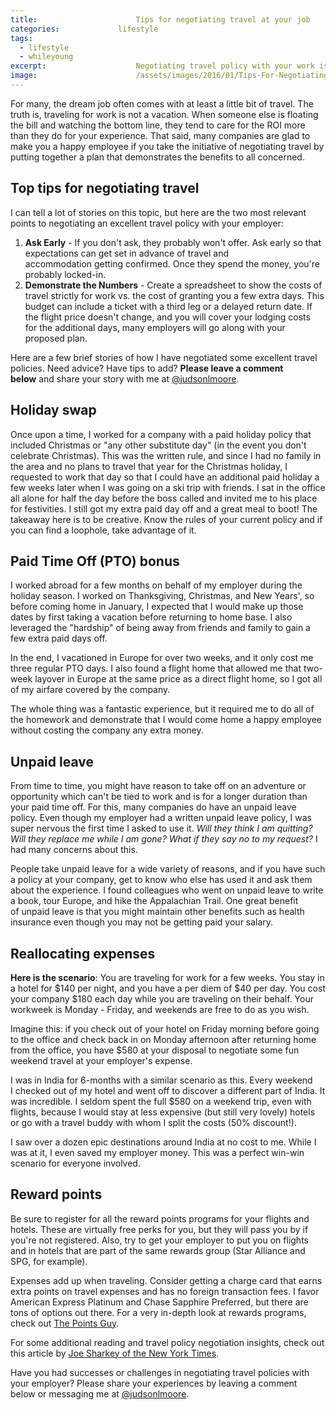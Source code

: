 ```yaml
---
title:						Tips for negotiating travel at your job
categories:				lifestyle
tags:
  - lifestyle
  - whileyoung
excerpt:					Negotiating travel policy with your work is both possible and can be beneficial for all concerned. Read this article for tips and best practices.
image:						/assets/images/2016/01/Tips-For-Negotiating-Travel-At-Your-Job-Featured-Image.jpg
---
```


For many, the dream job often comes with at least a little bit of travel. The truth is, traveling for work is not a vacation. When someone else is floating the bill and watching the bottom line, they tend to care for the ROI more than they do for your experience. That said, many companies are glad to make you a happy employee if you take the initiative of negotiating travel by putting together a plan that demonstrates the benefits to all concerned.

## Top tips for negotiating travel

I can tell a lot of stories on this topic, but here are the two most relevant points to negotiating an excellent travel policy with your employer:

1. **Ask Early** - If you don't ask, they probably won't offer. Ask early so that expectations can get set in advance of travel and accommodation getting confirmed. Once they spend the money, you're probably locked-in.
2. **Demonstrate the Numbers** - Create a spreadsheet to show the costs of travel strictly for work vs. the cost of granting you a few extra days. This budget can include a ticket with a third leg or a delayed return date. If the flight price doesn't change, and you will cover your lodging costs for the additional days, many employers will go along with your proposed plan.

Here are a few brief stories of how I have negotiated some excellent travel policies. Need advice? Have tips to add? **Please leave a comment below** and share your story with me at [@judsonlmoore](https://twitter.com/judsonlmoore).

## Holiday swap

Once upon a time, I worked for a company with a paid holiday policy that included Christmas or "any other substitute day" (in the event you don't celebrate Christmas). This was the written rule, and since I had no family in the area and no plans to travel that year for the Christmas holiday, I requested to work that day so that I could have an additional paid holiday a few weeks later when I was going on a ski trip with friends. I sat in the office all alone for half the day before the boss called and invited me to his place for festivities. I still got my extra paid day off and a great meal to boot! The takeaway here is to be creative. Know the rules of your current policy and if you can find a loophole, take advantage of it.

## Paid Time Off (PTO) bonus

I worked abroad for a few months on behalf of my employer during the holiday season. I worked on Thanksgiving, Christmas, and New Years', so before coming home in January, I expected that I would make up those dates by first taking a vacation before returning to home base. I also leveraged the "hardship" of being away from friends and family to gain a few extra paid days off. 

In the end, I vacationed in Europe for over two weeks, and it only cost me three regular PTO days. I also found a flight home that allowed me that two-week layover in Europe at the same price as a direct flight home, so I got all of my airfare covered by the company. 

The whole thing was a fantastic experience, but it required me to do all of the homework and demonstrate that I would come home a happy employee without costing the company any extra money.

## Unpaid leave

From time to time, you might have reason to take off on an adventure or opportunity which can't be tied to work and is for a longer duration than your paid time off. For this, many companies do have an unpaid leave policy. Even though my employer had a written unpaid leave policy, I was super nervous the first time I asked to use it. *Will they think I am quitting? Will they replace me while I am gone? What if they say no to my request?* I had many concerns about this. 

People take unpaid leave for a wide variety of reasons, and if you have such a policy at your company, get to know who else has used it and ask them about the experience. I found colleagues who went on unpaid leave to write a book, tour Europe, and hike the Appalachian Trail. One great benefit of unpaid leave is that you might maintain other benefits such as health insurance even though you may not be getting paid your salary.

## Reallocating expenses

**Here is the scenario**: You are traveling for work for a few weeks. You stay in a hotel for $140 per night, and you have a per diem of $40 per day. You cost your company $180 each day while you are traveling on their behalf. Your workweek is Monday - Friday, and weekends are free to do as you wish.

Imagine this: if you check out of your hotel on Friday morning before going to the office and check back in on Monday afternoon after returning home from the office, you have $580 at your disposal to negotiate some fun weekend travel at your employer's expense.

I was in India for 6-months with a similar scenario as this. Every weekend I checked out of my hotel and went off to discover a different part of India. It was incredible. I seldom spent the full $580 on a weekend trip, even with flights, because I would stay at less expensive (but still very lovely) hotels or go with a travel buddy with whom I split the costs (50% discount!).

I saw over a dozen epic destinations around India at no cost to me. While I was at it, I even saved my employer money. This was a perfect win-win scenario for everyone involved.

## Reward points

Be sure to register for all the reward points programs for your flights and hotels. These are virtually free perks for you, but they will pass you by if you're not registered. Also, try to get your employer to put you on flights and in hotels that are part of the same rewards group (Star Alliance and SPG, for example).

Expenses add up when traveling. Consider getting a charge card that earns extra points on travel expenses and has no foreign transaction fees. I favor American Express Platinum and Chase Sapphire Preferred, but there are tons of options out there. For a very in-depth look at rewards programs, check out [The Points Guy](https://thepointsguy.com/guide/best-starter-travel-rewards-cards/).

For some additional reading and travel policy negotiation insights, check out this article by [Joe Sharkey of the New York Times](https://www.nytimes.com/2012/08/21/business/corporate-travel-policies-can-entice-or-repel-job-seekers.html?_r=0). 

Have you had successes or challenges in negotiating travel policies with your employer? Please share your experiences by leaving a comment below or messaging me at [@judsonlmoore](https://twitter.com/judsonlmoore).